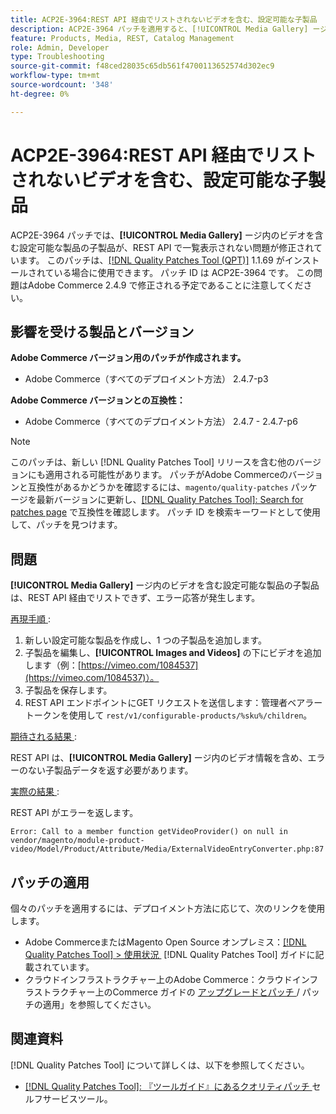 ```yaml
---
title: ACP2E-3964:REST API 経由でリストされないビデオを含む、設定可能な子製品
description: ACP2E-3964 パッチを適用すると、[!UICONTROL Media Gallery] ージ内のビデオを含む設定可能な商品の子商品が、REST API で一覧表示されないAdobe Commerceの問題が修正されます。
feature: Products, Media, REST, Catalog Management
role: Admin, Developer
type: Troubleshooting
source-git-commit: f48ced28035c65db561f4700113652574d302ec9
workflow-type: tm+mt
source-wordcount: '348'
ht-degree: 0%

---
```



# ACP2E-3964:REST API 経由でリストされないビデオを含む、設定可能な子製品

ACP2E-3964 パッチでは、**[!UICONTROL Media Gallery]** ージ内のビデオを含む設定可能な製品の子製品が、REST API で一覧表示されない問題が修正されています。 このパッチは、[[!DNL Quality Patches Tool (QPT)]](/help/tools/quality-patches-tool/quality-patches-tool-to-self-serve-quality-patches.md) 1.1.69 がインストールされている場合に使用できます。 パッチ ID は ACP2E-3964 です。 この問題はAdobe Commerce 2.4.9 で修正される予定であることに注意してください。

## 影響を受ける製品とバージョン

**Adobe Commerce バージョン用のパッチが作成されます。**

* Adobe Commerce（すべてのデプロイメント方法） 2.4.7-p3

**Adobe Commerce バージョンとの互換性：**

* Adobe Commerce（すべてのデプロイメント方法） 2.4.7 - 2.4.7-p6

>[!NOTE]
>
>このパッチは、新しい [!DNL Quality Patches Tool] リリースを含む他のバージョンにも適用される可能性があります。 パッチがAdobe Commerceのバージョンと互換性があるかどうかを確認するには、`magento/quality-patches` パッケージを最新バージョンに更新し、[[!DNL Quality Patches Tool]: Search for patches page](https://experienceleague.adobe.com/tools/commerce-quality-patches/index.html?lang=ja) で互換性を確認します。 パッチ ID を検索キーワードとして使用して、パッチを見つけます。

## 問題

**[!UICONTROL Media Gallery]** ージ内のビデオを含む設定可能な製品の子製品は、REST API 経由でリストできず、エラー応答が発生します。

<u> 再現手順 </u>:

1. 新しい設定可能な製品を作成し、1 つの子製品を追加します。
1. 子製品を編集し、**[!UICONTROL Images and Videos]** の下にビデオを追加します（例：[https://vimeo.com/1084537](https://vimeo.com/1084537)）。
1. 子製品を保存します。
1. REST API エンドポイントにGET リクエストを送信します：管理者ベアラートークンを使用して `rest/v1/configurable-products/%sku%/children`。

<u> 期待される結果 </u>:

REST API は、**[!UICONTROL Media Gallery]** ージ内のビデオ情報を含め、エラーのない子製品データを返す必要があります。

<u> 実際の結果 </u>:

REST API がエラーを返します。

```
Error: Call to a member function getVideoProvider() on null in vendor/magento/module-product-video/Model/Product/Attribute/Media/ExternalVideoEntryConverter.php:87
```

## パッチの適用

個々のパッチを適用するには、デプロイメント方法に応じて、次のリンクを使用します。

* Adobe CommerceまたはMagento Open Source オンプレミス：[[!DNL Quality Patches Tool] > 使用状況 &#x200B;](/help/tools/quality-patches-tool/usage.md) [!DNL Quality Patches Tool] ガイドに記載されています。
* クラウドインフラストラクチャー上のAdobe Commerce：クラウドインフラストラクチャー上のCommerce ガイドの [&#x200B; アップグレードとパッチ &#x200B;](https://experienceleague.adobe.com/docs/commerce-cloud-service/user-guide/develop/upgrade/apply-patches.html?lang=ja)/ パッチの適用」を参照してください。

## 関連資料

[!DNL Quality Patches Tool] について詳しくは、以下を参照してください。

* [[!DNL Quality Patches Tool]: 『ツールガイド』にあるクオリティパッチ &#x200B;](/help/tools/quality-patches-tool/quality-patches-tool-to-self-serve-quality-patches.md) セルフサービスツール。

